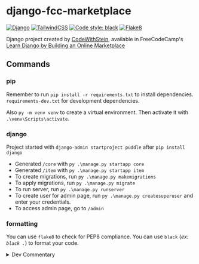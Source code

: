 # django-fcc-marketplace

[![Django](https://img.shields.io/badge/django-%23092E20.svg?style=flat&logo=django&logoColor=white)](https://www.djangoproject.com/)
[![TailwindCSS](https://img.shields.io/badge/tailwindcss-%2338B2AC.svg?style=flat&logo=tailwind-css&logoColor=white)](https://tailwindcss.com/)
[![Code style: black](https://img.shields.io/badge/code%20style-black-000000.svg)](https://github.com/psf/black)
[![Flake8](https://img.shields.io/badge/flake8-221e57?style=flat&logo=python&logoColor=17acc0)](https://flake8.pycqa.org/en/latest/)

Django project created by [CodeWithStein](https://www.youtube.com/c/CodeWithStein), available in FreeCodeCamp's [Learn Django by Building an Online Marketplace](https://youtu.be/ZxMB6Njs3ck)

## Commands

### pip

Remember to run `pip install -r requirements.txt` to install dependencies. `requirements-dev.txt` for development dependencies.

Also ``py -m venv venv`` to create a virtual environment. Then activate it with ``.\venv\Scripts\activate``.

### django

Project started with `django-admin startproject puddle` after `pip install django`

- Generated `/core` with `py .\manage.py startapp core`
- Generated `/item` with `py .\manage.py startapp item`
- To create migrations, run `py .\manage.py makemigrations`
- To apply migrations, run `py .\manage.py migrate`
- To run server, run `py .\manage.py runserver`
- To create user for admin page, run `py .\manage.py createsuperuser` and enter your credentials.
- To access admin page, go to `/admin`

### formatting

You can use `flake8` to check for PEP8 compliance.
You can use `black` (*ex: `black .`*) to format your code.

<details><summary>Dev Commentary</summary>

First time messing with Django. This repository is just a way to say that I know something of this framework. 😐

The responsive aspect of the project is not existent. I just wanted to learn the basics of Django.
The tutorial's title says "Python Tutorial for Beginners". That's funny.

Video timestamp: **1:40:00**

</details>
